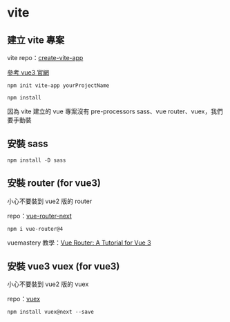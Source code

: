 # vite

## 建立 vite 專案
vite repo：[create-vite-app](https://github.com/vitejs/create-vite-app)

[參考 vue3 官網](https://v3.vuejs.org/guide/installation.html#vite)

```
npm init vite-app yourProjectName
```

```
npm install
```

因為 vite 建立的 vue 專案沒有 pre-processors sass、vue router、vuex，我們要手動裝

## 安裝 sass 
```
npm install -D sass
```

## 安裝 router (for vue3)
小心不要裝到 vue2 版的 router

repo：[vue-router-next](https://github.com/vuejs/vue-router-next)

```
npm i vue-router@4
```
vuemastery 教學：[Vue Router: A Tutorial for Vue 3](https://www.vuemastery.com/blog/vue-router-a-tutorial-for-vue-3/)

## 安裝 vue3 vuex (for vue3)
小心不要裝到 vue2 版的 vuex

repo：[vuex](https://github.com/vuejs/vuex/blob/4.0/docs/installation.md)

```
npm install vuex@next --save
```
